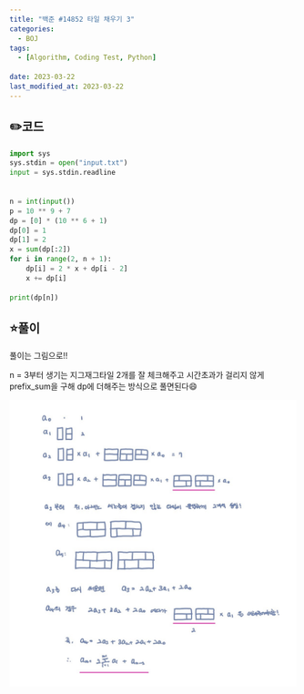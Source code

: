 ```yaml
---
title: "백준 #14852 타일 채우기 3"
categories:
  - BOJ
tags:
  - [Algorithm, Coding Test, Python]

date: 2023-03-22
last_modified_at: 2023-03-22
---
```

## :pencil2:코드

```python
import sys
sys.stdin = open("input.txt")
input = sys.stdin.readline


n = int(input())
p = 10 ** 9 + 7
dp = [0] * (10 ** 6 + 1)
dp[0] = 1
dp[1] = 2
x = sum(dp[:2])
for i in range(2, n + 1):
    dp[i] = 2 * x + dp[i - 2]
    x += dp[i]

print(dp[n])

```

## :star:풀이

풀이는 그림으로!! 

n = 3부터 생기는 지그재그타일 2개를 잘 체크해주고 시간초과가 걸리지 않게 prefix_sum을 구해 dp에 더해주는 방식으로 풀면된다:smile:

![14852](/assets/images/captured/14852.jpg)